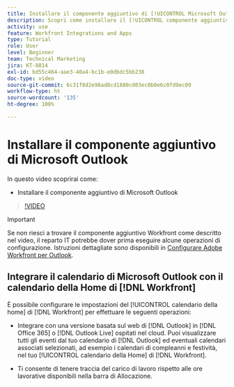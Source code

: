 ```yaml
---
title: Installare il componente aggiuntivo di [!UICONTROL Microsoft Outlook]
description: Scopri come installare il [!UICONTROL componente aggiuntivo di Microsoft Outlook]
activity: use
feature: Workfront Integrations and Apps
type: Tutorial
role: User
level: Beginner
team: Technical Marketing
jira: KT-8814
exl-id: bd55c464-aae3-40a4-bc1b-e0dbdc5bb238
doc-type: video
source-git-commit: 6c31f8d2e98ad8cd1880cd03ec0b0e6c0fd9ec09
workflow-type: ht
source-wordcount: '135'
ht-degree: 100%

---
```


# Installare il componente aggiuntivo di Microsoft Outlook

In questo video scoprirai come:

* Installare il componente aggiuntivo di Microsoft Outlook

>[!VIDEO](https://video.tv.adobe.com/v/335115/?quality=12&learn=on)

>[!IMPORTANT]
>
>Se non riesci a trovare il componente aggiuntivo Workfront come descritto nel video, il reparto IT potrebbe dover prima eseguire alcune operazioni di configurazione. Istruzioni dettagliate sono disponibili in [Configurare Adobe Workfront per Outlook](https://experienceleague.adobe.com/docs/workfront/using/adobe-workfront-integrations/workfront-for-outlook/set-up-workfront-for-outlook.html?lang=it).

## Integrare il calendario di Microsoft Outlook con il calendario della Home di [!DNL Workfront]

È possibile configurare le impostazioni del [!UICONTROL calendario della home] di [!DNL Workfront] per effettuare le seguenti operazioni:

* Integrare con una versione basata sul web di [!DNL Outlook] in [!DNL Office 365] o [!DNL Outlook Live] ospitati nel cloud. Puoi visualizzare tutti gli eventi dal tuo calendario di [!DNL Outlook] ed eventuali calendari associati selezionati, ad esempio i calendari di compleanni e festività, nel tuo [!UICONTROL calendario della Home] di [!DNL Workfront].

* Ti consente di tenere traccia del carico di lavoro rispetto alle ore lavorative disponibili nella barra di Allocazione.
